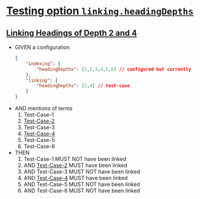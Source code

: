 # [Testing option `linking.headingDepths`](#testing-option-linkingheadingdepths)

## [Linking Headings of Depth 2 and 4](#linking-headings-of-depth-2-and-4)

-   GIVEN a configuration
    ```json
    {
        "indexing": {
            "headingDepths": [1,2,3,4,5,6] // configured but currently also default
        },
        "linking": {
            "headingDepths": [2,4] // test-case
        }
    }
    ```
-   AND mentions of terms
    1.  Test-Case-1
    2.  [Test-Case-2][1]
    3.  Test-Case-3
    4.  [Test-Case-4][2]
    5.  Test-Case-5
    6.  Test-Case-6
-   THEN
    1.  Test-Case-1 MUST NOT have been linked
    2.  AND [Test-Case-2][1] MUST have been linked
    3.  AND Test-Case-3 MUST NOT have been linked
    4.  AND [Test-Case-4][2] MUST have been linked
    5.  AND Test-Case-5 MUST NOT have been linked
    6.  AND Test-Case-6 MUST NOT have been linked

[1]: ./glossary.md#test-case-2 "included"

[2]: ./glossary.md#test-case-4 "included"

